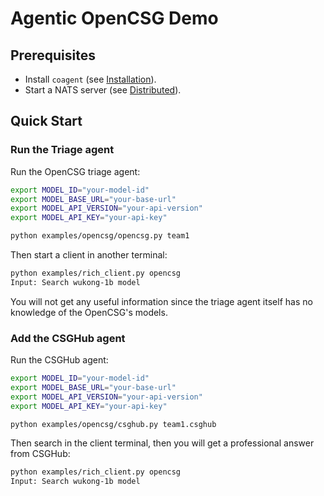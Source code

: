 # Agentic OpenCSG Demo


## Prerequisites

- Install `coagent` (see [Installation](../../README.md#installation)).
- Start a NATS server (see [Distributed](../../README.md#distributed)).


## Quick Start

### Run the Triage agent

Run the OpenCSG triage agent:

```bash
export MODEL_ID="your-model-id"
export MODEL_BASE_URL="your-base-url"
export MODEL_API_VERSION="your-api-version"
export MODEL_API_KEY="your-api-key"

python examples/opencsg/opencsg.py team1
```

Then start a client in another terminal:

```bash
python examples/rich_client.py opencsg
Input: Search wukong-1b model
```

You will not get any useful information since the triage agent itself has no knowledge of the OpenCSG's models.

### Add the CSGHub agent

Run the CSGHub agent:

```bash
export MODEL_ID="your-model-id"
export MODEL_BASE_URL="your-base-url"
export MODEL_API_VERSION="your-api-version"
export MODEL_API_KEY="your-api-key"

python examples/opencsg/csghub.py team1.csghub
```

Then search in the client terminal, then you will get a professional answer from CSGHub:

```bash
python examples/rich_client.py opencsg
Input: Search wukong-1b model
```
